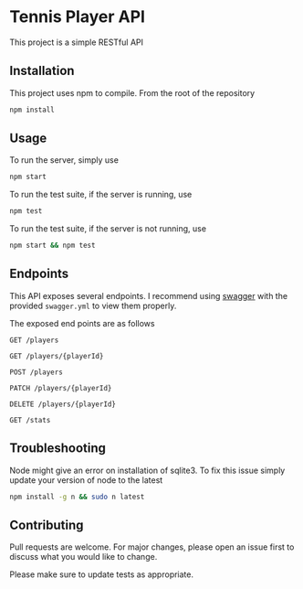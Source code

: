 # Tennis Player API

This project is a simple RESTful API

## Installation

This project uses npm to compile. From the root of the repository

```bash
npm install
```

## Usage

To run the server, simply use
```sh
npm start
```

To run the test suite, if the server is running, use
```sh
npm test
```
To run the test suite, if the server is not running, use
```sh
npm start && npm test
```

## Endpoints

This API exposes several endpoints. I recommend using [swagger](https://editor.swagger.io/#) with the provided `swagger.yml` to view them properly.

The exposed end points are as follows
```
GET /players
```
```
GET /players/{playerId}
```
```
POST /players
```
```
PATCH /players/{playerId}
```
```
DELETE /players/{playerId}
```
```
GET /stats
```

## Troubleshooting

Node might give an error on installation of sqlite3. To fix this issue simply update your version of node to the latest
```sh
npm install -g n && sudo n latest
```

## Contributing
Pull requests are welcome. For major changes, please open an issue first to discuss what you would like to change.

Please make sure to update tests as appropriate.